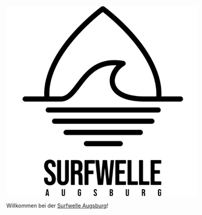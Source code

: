 ![Logo](https://github.com/Surfwelleaugsburg/.github/blob/main/profile/logo.png)




Willkommen bei der [Surfwelle Augsburg](https://surfwelleaugsburg.de/)!
